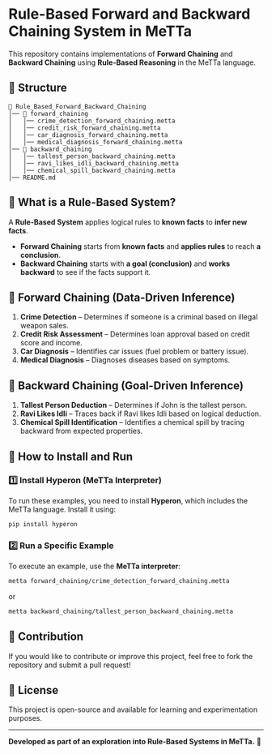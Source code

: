 # Rule-Based Forward and Backward Chaining System in MeTTa

This repository contains implementations of **Forward Chaining** and **Backward Chaining** using **Rule-Based Reasoning** in the MeTTa language.

## 📌 Structure

```
📂 Rule_Based_Forward_Backward_Chaining
│── 📂 forward_chaining
│   │── crime_detection_forward_chaining.metta
│   │── credit_risk_forward_chaining.metta
│   │── car_diagnosis_forward_chaining.metta
│   │── medical_diagnosis_forward_chaining.metta
│── 📂 backward_chaining
│   │── tallest_person_backward_chaining.metta
│   │── ravi_likes_idli_backward_chaining.metta
│   │── chemical_spill_backward_chaining.metta
│── README.md
```

## 🔹 What is a Rule-Based System?
A **Rule-Based System** applies logical rules to **known facts** to **infer new facts**.
- **Forward Chaining** starts from **known facts** and **applies rules** to reach **a conclusion**.
- **Backward Chaining** starts with **a goal (conclusion)** and **works backward** to see if the facts support it.

## 🔹 Forward Chaining (Data-Driven Inference)
1. **Crime Detection** – Determines if someone is a criminal based on illegal weapon sales.
2. **Credit Risk Assessment** – Determines loan approval based on credit score and income.
3. **Car Diagnosis** – Identifies car issues (fuel problem or battery issue).
4. **Medical Diagnosis** – Diagnoses diseases based on symptoms.

## 🔹 Backward Chaining (Goal-Driven Inference)
1. **Tallest Person Deduction** – Determines if John is the tallest person.
2. **Ravi Likes Idli** – Traces back if Ravi likes Idli based on logical deduction.
3. **Chemical Spill Identification** – Identifies a chemical spill by tracing backward from expected properties.

## 🚀 How to Install and Run

### **1️⃣ Install Hyperon (MeTTa Interpreter)**
To run these examples, you need to install **Hyperon**, which includes the MeTTa language. Install it using:
```sh
pip install hyperon
```

### **2️⃣ Run a Specific Example**
To execute an example, use the **MeTTa interpreter**:
```sh
metta forward_chaining/crime_detection_forward_chaining.metta
```
or
```sh
metta backward_chaining/tallest_person_backward_chaining.metta
```

## 📌 Contribution
If you would like to contribute or improve this project, feel free to fork the repository and submit a pull request!

## 📌 License
This project is open-source and available for learning and experimentation purposes.

---

**Developed as part of an exploration into Rule-Based Systems in MeTTa.** 🚀

